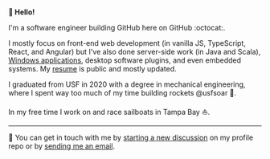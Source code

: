 <!--![Photo of the smoke and fire from a small rocket launching in front of a forest.](./cover.jpg)-->

<br />

**👋 Hello!**

I'm a software engineer building GitHub here on GitHub :octocat:.

I mostly focus on front-end web development (in vanilla JS, TypeScript, React, and Angular) but I've also done server-side work (in Java and Scala), [Windows applications](https://github.com/iansan5653/open-mcr), desktop software plugins, and even embedded systems. My [resume](https://iansan5653.github.io/resume/) is public and mostly updated.

I graduated from USF in 2020 with a degree in mechanical engineering, where I spent way too much of my time building rockets @usfsoar 🚀.

In my free time I work on and race sailboats in Tampa Bay ⛵.

---

:speech_balloon: You can get in touch with me by [starting a new discussion](https://github.com/iansan5653/iansan5653/discussions/new) on my profile repo or by [sending me an email](mailto:iansan5653@gmail.com).
